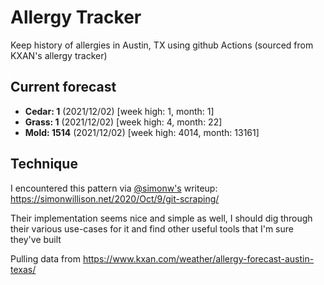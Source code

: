 # Allergy Tracker

Keep history of allergies in Austin, TX using github Actions (sourced from KXAN's allergy tracker)

## Current forecast
<!-- INJECT FORECAST -->
- **Cedar: 1** (2021/12/02)  [week high: 1, month: 1]
- **Grass: 1** (2021/12/02)  [week high: 4, month: 22]
- **Mold: 1514** (2021/12/02)  [week high: 4014, month: 13161]
<!-- END INJECT FORECAST -->

## Technique

I encountered this pattern via [@simonw's](https://github.com/simonw) writeup: https://simonwillison.net/2020/Oct/9/git-scraping/

Their implementation seems nice and simple as well, I should dig through their various use-cases for it and find other useful tools that I'm sure they've built

Pulling data from https://www.kxan.com/weather/allergy-forecast-austin-texas/
